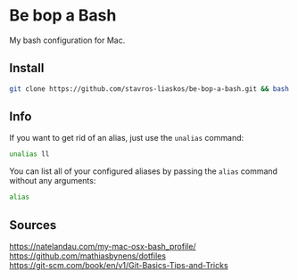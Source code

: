 # Be bop a Bash
My bash configuration for Mac.

## Install
```bash
git clone https://github.com/stavros-liaskos/be-bop-a-bash.git && bash ./be-bop-a-bash/install_bash.sh
```

## Info
If you want to get rid of an alias, just use the `unalias` command: 
```bash
unalias ll
```
You can list all of your configured aliases by passing the `alias` command without any arguments:
```bash
alias
```

## Sources
https://natelandau.com/my-mac-osx-bash_profile/    
https://github.com/mathiasbynens/dotfiles    
https://git-scm.com/book/en/v1/Git-Basics-Tips-and-Tricks    
